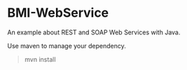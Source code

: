 BMI-WebService
==============

An example about REST and SOAP Web Services with Java.

Use maven to manage your dependency.
> mvn install

